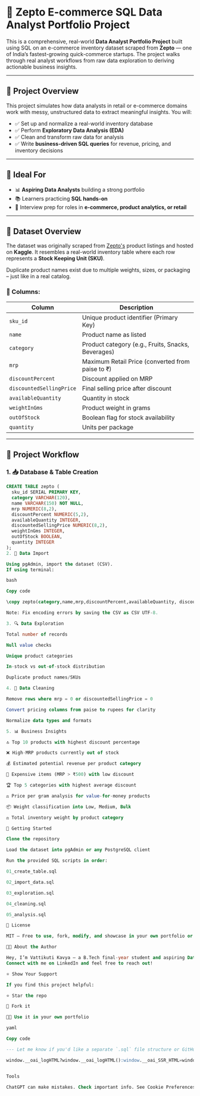 # 🛒 Zepto E-commerce SQL Data Analyst Portfolio Project

This is a comprehensive, real-world **Data Analyst Portfolio Project** built using SQL on an e-commerce inventory dataset scraped from **Zepto** — one of India’s fastest-growing quick-commerce startups. The project walks through real analyst workflows from raw data exploration to deriving actionable business insights.

---

## 📌 Project Overview

This project simulates how data analysts in retail or e-commerce domains work with messy, unstructured data to extract meaningful insights. You will:

- ✅ Set up and normalize a real-world inventory database  
- ✅ Perform **Exploratory Data Analysis (EDA)**  
- ✅ Clean and transform raw data for analysis  
- ✅ Write **business-driven SQL queries** for revenue, pricing, and inventory decisions  

---

## 👤 Ideal For

- 📊 **Aspiring Data Analysts** building a strong portfolio  
- 📚 Learners practicing **SQL hands-on**  
- 💼 Interview prep for roles in **e-commerce, product analytics, or retail**  

---

## 📁 Dataset Overview

The dataset was originally scraped from [Zepto's](https://www.zeptonow.com/) product listings and hosted on **Kaggle**. It resembles a real-world inventory table where each row represents a **Stock Keeping Unit (SKU)**.

Duplicate product names exist due to multiple weights, sizes, or packaging – just like in a real catalog.

### 🧾 Columns:
| Column | Description |
|--------|-------------|
| `sku_id` | Unique product identifier (Primary Key) |
| `name` | Product name as listed |
| `category` | Product category (e.g., Fruits, Snacks, Beverages) |
| `mrp` | Maximum Retail Price (converted from paise to ₹) |
| `discountPercent` | Discount applied on MRP |
| `discountedSellingPrice` | Final selling price after discount |
| `availableQuantity` | Quantity in stock |
| `weightInGms` | Product weight in grams |
| `outOfStock` | Boolean flag for stock availability |
| `quantity` | Units per package |

---

## 🔧 Project Workflow

### 1. 📥 Database & Table Creation

```sql
CREATE TABLE zepto (
  sku_id SERIAL PRIMARY KEY,
  category VARCHAR(120),
  name VARCHAR(150) NOT NULL,
  mrp NUMERIC(8,2),
  discountPercent NUMERIC(5,2),
  availableQuantity INTEGER,
  discountedSellingPrice NUMERIC(8,2),
  weightInGms INTEGER,
  outOfStock BOOLEAN,
  quantity INTEGER
);
2. 📂 Data Import 

Using pgAdmin, import the dataset (CSV).
If using terminal:

bash

Copy code

\copy zepto(category,name,mrp,discountPercent,availableQuantity, discountedSellingPrice,weightInGms,outOfStock,quantity) FROM 'data/zepto_v2.csv' WITH (FORMAT csv, HEADER true, DELIMITER ',', QUOTE '"', ENCODING 'UTF8'); 

Note: Fix encoding errors by saving the CSV as CSV UTF-8.

3. 🔍 Data Exploration 

Total number of records

Null value checks

Unique product categories

In-stock vs out-of-stock distribution

Duplicate product names/SKUs

4. 🧹 Data Cleaning 

Remove rows where mrp = 0 or discountedSellingPrice = 0

Convert pricing columns from paise to rupees for clarity

Normalize data types and formats

5. 📊 Business Insights 

🔝 Top 10 products with highest discount percentage

❌ High-MRP products currently out of stock

💰 Estimated potential revenue per product category

🧾 Expensive items (MRP > ₹500) with low discount

🏆 Top 5 categories with highest average discount

⚖️ Price per gram analysis for value-for-money products

📦 Weight classification into Low, Medium, Bulk

⚖️ Total inventory weight by product category

🚀 Getting Started 

Clone the repository

Load the dataset into pgAdmin or any PostgreSQL client

Run the provided SQL scripts in order:

01_create_table.sql

02_import_data.sql

03_exploration.sql

04_cleaning.sql

05_analysis.sql

📜 License 

MIT — Free to use, fork, modify, and showcase in your own portfolio or interviews.

👨‍💻 About the Author 

Hey, I’m Vattikuti Kavya — a B.Tech final-year student and aspiring Data Analyst with a strong foundation in SQL, SAP ABAP, and web development.
Connect with me on LinkedIn and feel free to reach out!

⭐️ Show Your Support 

If you find this project helpful:

⭐️ Star the repo

🍴 Fork it

👩‍💻 Use it in your own portfolio

yaml

Copy code

--- Let me know if you'd like a separate `.sql` file structure or GitHub repo structure too. 

window.__oai_logHTML?window.__oai_logHTML():window.__oai_SSR_HTML=window.__oai_SSR_HTML||Date.now();requestAnimationFrame((function(){window.__oai_logTTI?window.__oai_logTTI():window.__oai_SSR_TTI=window.__oai_SSR_TTI||Date.now()}))


Tools

ChatGPT can make mistakes. Check important info. See Cookie Preferences.

